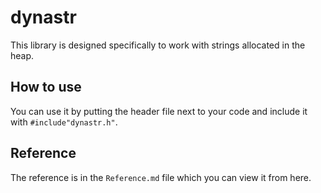 # dynastr
This library is designed specifically to work with strings allocated in the heap.
## How to use
You can use it by putting the header file next to your code and include it with `#include"dynastr.h"`.
## Reference
The reference is in the `Reference.md` file which you can view it from here.
